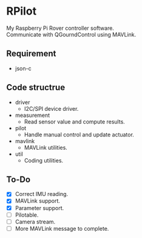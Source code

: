 # RPilot
My Raspberry Pi Rover controller software.  
Communicate with QGourndControl using MAVLink.

## Requirement
* json-c

## Code structrue
* driver
    * I2C/SPI device driver.
* measurement
    * Read sensor value and compute results.
* pilot
    * Handle manual control and update actuator.
* mavlink
    * MAVLink utilities.
* util
    * Coding utilities.

## To-Do
- [x] Correct IMU reading.
- [x] MAVLink support.
- [x] Parameter support.
- [ ] Pilotable.
- [ ] Camera stream.
- [ ] More MAVLink message to complete.